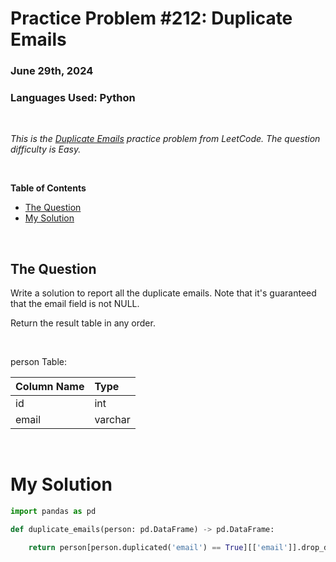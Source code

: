 # **Practice Problem #212: Duplicate Emails**
### June 29th, 2024
### Languages Used: Python

<br>

*This is the [Duplicate Emails](https://leetcode.com/problems/duplicate-emails/description/?lang=pythondata) practice problem from LeetCode. The question difficulty is Easy.*

<br>

**Table of Contents**

-   [The Question](#the-question)
-   [My Solution](#my-solution)
  
<br>

## The Question

Write a solution to report all the duplicate emails. Note that it's guaranteed that the email field is not NULL.

Return the result table in any order.

<br>

person Table:

| Column Name | Type    |
|:------------|:--------|
| id          | int     |
| email       | varchar |

<br>

# My Solution

``` Python
import pandas as pd

def duplicate_emails(person: pd.DataFrame) -> pd.DataFrame:

    return person[person.duplicated('email') == True][['email']].drop_duplicates()
```

